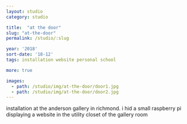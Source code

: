 ```yaml
---
layout: studio
category: studio

title:  "at the door"
slug: "at-the-door"
permalink: /studio/:slug

year: '2018'
sort-date: '18-12'
tags: installation website personal school

more: true

images:
  - path: /studio/img/at-the-door/door1.jpg
  - path: /studio/img/at-the-door/door2.jpg
---
```


<p>installation at the anderson gallery in richmond. i hid a small raspberry pi displaying a website in the utility closet of the gallery room</p>